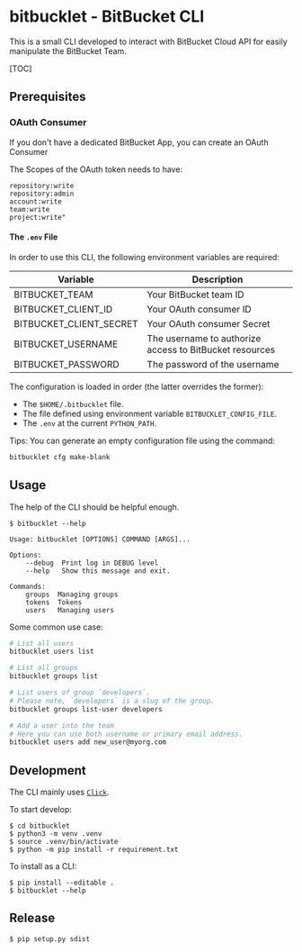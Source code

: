 # bitbucklet - BitBucket CLI

This is a small CLI developed to interact with BitBucket Cloud API for easily manipulate the BitBucket Team.

[TOC]

## Prerequisites

### OAuth Consumer

If you don't have a dedicated BitBucket App, you can create an OAuth Consumer 

The Scopes of the OAuth token needs to have:

```text
repository:write
repository:admin
account:write
team:write
project:write"
```

#### The `.env` File

In order to use this CLI, the following environment variables are required:

| Variable                | Description                                             |
| ----------------------- | ------------------------------------------------------- |
| BITBUCKET_TEAM          | Your BitBucket team ID                                  |
| BITBUCKET_CLIENT_ID     | Your OAuth consumer ID                                  |
| BITBUCKET_CLIENT_SECRET | Your OAuth consumer Secret                              |
| BITBUCKET_USERNAME      | The username to authorize access to BitBucket resources |
| BITBUCKET_PASSWORD      | The password of the username                            |

The configuration is loaded in order (the latter overrides the former):

- The `$HOME/.bitbucklet` file.
- The file defined using environment variable `BITBUCKLET_CONFIG_FILE`.
- The `.env` at the current `PYTHON_PATH`.

Tips: You can generate an empty configuration file using the command:

```bash
bitbucklet cfg make-blank
```

## Usage

The help of the CLI should be helpful enough.

```shell
$ bitbucklet --help

Usage: bitbucklet [OPTIONS] COMMAND [ARGS]...

Options:
    --debug  Print log in DEBUG level
    --help   Show this message and exit.

Commands:
    groups  Managing groups
    tokens  Tokens
    users   Managing users
```

Some common use case:

```bash
# List all users
bitbucklet users list

# List all groups
bitbucklet groups list

# List users of group `developers`.
# Please note, `developers` is a slug of the group.
bitbucklet groups list-user developers

# Add a user into the team
# Here you can use both username or primary email address.
bitbucklet users add new_user@myorg.com

```

## Development

The CLI mainly uses [`Click`](https://click.palletsprojects.com/en/7.x/).

To start develop:

```shell
$ cd bitbucklet
$ python3 -m venv .venv
$ source .venv/bin/activate
$ python -m pip install -r requirement.txt
```

To install as a CLI:

```shell
$ pip install --editable .
$ bitbucklet --help
```

## Release

```shell
$ pip setup.py sdist
```